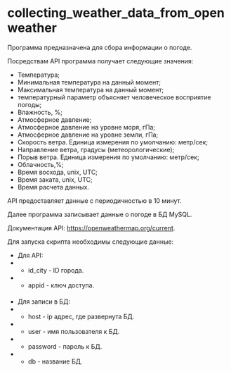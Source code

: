 # collecting_weather_data_from_openweather

Программа предназначена для сбора информации о погоде.

Посредствам API программа получает следующие значения:
* Температура;
* Минимальная температура на данный момент;
* Максимальная температура на данный момент;
* температурный параметр объясняет человеческое восприятие погоды;
* Влажность, %;
* Атмосферное давление;
* Атмосферное давление на уровне моря, гПа;
* Атмосферное давление на уровне земли, гПа;
* Скорость ветра. Единица измерения по умолчанию: метр/сек;
* Направление ветра, градусы (метеорологические);
* Порыв ветра. Единица измерения по умолчанию: метр/сек;
* Облачность,%;
* Время восхода, unix, UTC;
* Время заката, unix, UTC;
* Время расчета данных.

API предоставляет данные с периодичностью в 10 минут.

Далее программа записывает данные о погоде в БД MySQL.

Документация API: https://openweathermap.org/current.

Для запуска скрипта необходимы следующие данные:
* Для API:
* * id_city - ID города.
* * appid - ключ доступа.
####
* Для записи в БД:
* * host - ip адрес, где развернута БД.
* * user - имя пользователя к БД.
* * password - пароль к БД.
* * db - название БД.

